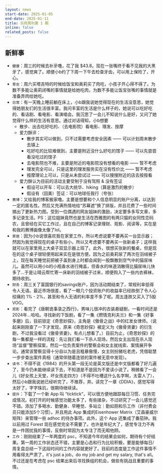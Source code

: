 ```yaml
---
layout: news
start-date: 2025-01-05
end-date: 2025-01-11
title: 乐府周刊第 1 期
inline: false
related_posts: false
---
```


## 新鲜事

- `健康`：周三的时候去补牙噜，花了我 $43.8。现在一张嘴终于看不见我的大黑牙了，感觉爽了。顺便小b约了下周一下午去检查牙齿，可以用上保险了，开心。
- `育女`：周六买塔吉特的时候给饭宝和奥莉买了肉吃，小孩子开心得不得了。为数不多能让奥莉闭嘴的事情就是给她吃肉，为数不多能让饭宝张嘴的事情就是准备弄肉给她吃。
- `日常`：有一天晚上睡前躺在床上，小b跟我说她觉得现在的生活没意思，她觉得她朋友们的生活很丰富。我问丰富的生活是什么样子的，她说可以吃好吃的、看话剧、看电影、看演唱会。我沉思了一会儿不知说什么是好，又问了她觉得什么样的生活有意思。通过对话得知，小b想要
  - 散步、出去吃好吃的、（去电影院）看电影、理发、按摩
  - 爱力酥评：
    - 散步其实可以做到，只不过需要考虑安全因素 —— 可以计划周末散步去镇上
    - 吃好吃的比较难做到，主要是附近没什么好吃的馆子 —— 可以先尝尝看没吃过的馆子
    - 去电影院也不难，主要是附近的电影院没有想看的电影 —— 暂不考虑
    - 理发完全可以，只是这里的理发服务实在没有性价比 —— 暂不考虑
    - 按摩理论上可以，只是从未尝试过 —— 可以搜搜附近的店去按按看
  - 爱力酥认为目前的活动主要受制于没有驾照 & 没有签证
    - 假设可以开车：可以去大统华、hiking（算是激烈的散步）
    - 假设有（回美）签证：可以地球任我行（夸张）
- `赛博`：又给我的博客搬家噜。主要是想要和个人信息明显的账户分离，以达到一定的匿名性。然后又充满热情地给“苏幕遮”换了排版，并且花费了一些时间搞出了更新热力图。受到一位偶遇的网友姐妹的激励，决定要多多写文章，多多记录生活。PS：这位姐妹竟然也是生活在西雅图的有两只猫的女同性恋码农，且曾经在买它工作过，且在自己的博客记录理财、观影、阅读等，实在是和我的赛博画像太像了lol。
- `家居`：因为小b说很喜欢我在家里工作，所以考虑说要不要再买一台显示器；然因为我觉得现在的桌子有些小，所以又考虑要不要再买一张新桌子；这样我就可以在家里用上大桌子双显示器上班了。此外，很想买张新的餐桌，但是现在的这个桌子很轻便用起来实在是很方便。因为之前奥莉尿了两次在羽绒被子上，现在每天睡觉前把被子盖到身上时都会闻到一股飘散到空气中的猫尿味儿。虽然可以用小b的小瓶香水进行掩盖，但香水的味道消散得比猫尿味儿快多了...于是让晴云帮忙寄一床新的羽绒被子过来，顺便购入了一些内衣裤袜，期待收到。
- `财务`：周三关了富国银行的savings账户，因为活动期结束了，常规利率低得令人无语。最近市场很差，看了一眼几个投资账户的收益率已经跌倒了令人心绞痛的 1% - 2%，甚至和令人无语的利率差不多了呢。周五逢跌又买入了5股VOO。
- `观影`：看完了《唐朝诡事录之西行》，男味儿很冲的古装悬疑剧，一看时间还是2024年...哈哈。寻找新的下饭剧，看了一集《燃情克利夫兰》和一集《好事多磨》后，目前锁定《奇思妙探》，主角是《傲骨之战》中的红发女律师。（说起来刚刚查了一下才发现，原来《奇思妙探》被定义为《傲骨贤妻》的衍生剧，不过我没看过《傲骨贤妻》，有点儿想看了。）目前为止，《奇思妙探》的每一集都是一样的流程：先让我们看一下杀人现场，然后女主出现在杀人现场“监督”警察探案，然后一位负责案件的警察会和女主就线索、案情展开争论。通常该警察显得十分自以为是且粗暴傲慢，女主则扮猪吃老虎，凭借聪慧一步步查出案件真相（通常伴随着连锁的案件被无意中发现）。
- `读书`：不得不说《1984》的开头第一段无论是英文版还是中文版都看了好几遍了，至今仍未能继续读下去，不知道是不是因为不爱读小说了。稍微看了一会儿《好女孩上天堂，坏女孩走四方》（不得不吐槽这什么名字啊，太雷人了），然后小b跟我说她已经听完了，不推荐，弃。读完了一章《DDIA》，感觉写得太好了，字字珠玑，很期待继续读。
- `提升`：下载了一个新 App 叫 “ticktick”，可以很方便地跟踪每日习惯、任务完成情况。初打开的时候感觉功能太多了，有些揉杂，不过研究了一会儿感觉还不错。添加了多喝水、勤健身、早睡觉、多站立｜勤如厕和乐工作（非付费会员只能添加5个习惯）。并且用此 App 集成的Eisenhower Matrix（艾森豪威尔矩阵）来管理一些 adhoc 的待办事项。此外，这个 App 还集成了番茄钟。我以前用过 Forest 现在感觉完全不需要了。也许是年纪大了，感觉专注力不再是一件困扰我的事情，反倒时常因为太专注了而无暇他顾。
- `工作`：刚刚结束了一年两度的 psc，不知道今年的结果会如何，期待有个好结果。第一周的工作状态还不错，主要是心态和行为比较积极，要是能够每日/周复盘总结一下这段时间的工作内容就更好了。目前的态度是工作这件事情不用看得太严肃了，it's just a job，do my job and get my salary, that's all。不过还是在考虑在 psc 结果出来后寻找换组的机会，做些有挑战且重要的事情。